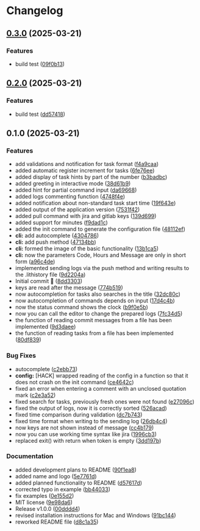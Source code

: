 # Changelog

## [0.3.0](https://github.com/LIT-Tools/lit/compare/v0.2.0...v0.3.0) (2025-03-21)


### Features

* build test ([09f0b13](https://github.com/LIT-Tools/lit/commit/09f0b134a090468f70d2a4267a54e27b74356bec))

## [0.2.0](https://github.com/LIT-Tools/lit/compare/v0.1.0...v0.2.0) (2025-03-21)


### Features

* build test ([dd57418](https://github.com/LIT-Tools/lit/commit/dd5741870d38890609e94a3fb0e7ad8d568754a9))

## 0.1.0 (2025-03-21)


### Features

* add validations and notification for task format ([f4a9caa](https://github.com/LIT-Tools/lit/commit/f4a9caaa00b845b0aff626e1ab0e16494cdd213f))
* added automatic register increment for tasks ([6fe76ee](https://github.com/LIT-Tools/lit/commit/6fe76eeb3b335382ad11712e2bc57d8d74717205))
* added display of task hints by part of the number ([b3badbc](https://github.com/LIT-Tools/lit/commit/b3badbcde23010ff28c1b0be6e8f17b0796f1db6))
* added greeting in interactive mode ([38d61b9](https://github.com/LIT-Tools/lit/commit/38d61b9a4606ede6b18f60db089a0c8ef6f563a7))
* added hint for partial command input ([da69668](https://github.com/LIT-Tools/lit/commit/da6966897f8904a5d0885fd617a9f6c7ecf5161e))
* added logs commenting function ([4748f4e](https://github.com/LIT-Tools/lit/commit/4748f4e0c95adfb32120c1332940ca100c83cc55))
* added notification about non-standard task start time ([19f643e](https://github.com/LIT-Tools/lit/commit/19f643eb9c54eba83c9452fa02f69575a5dd07db))
* added output of the application version ([7531f42](https://github.com/LIT-Tools/lit/commit/7531f42512feec89ab0f82bf960cc63b83856c3c))
* added pull command with jira and gitlab keys ([139d699](https://github.com/LIT-Tools/lit/commit/139d69984a47beeacbe76127880d7857b73826d2))
* added support for minutes ([f9dad1c](https://github.com/LIT-Tools/lit/commit/f9dad1c5b244902529ffb3b3792d591a65b4bd74))
* added the init command to generate the configuration file ([48112ef](https://github.com/LIT-Tools/lit/commit/48112ef3eeb259827d57c819a54abcc57ed0d588))
* **cli:** add autocomplete ([4304786](https://github.com/LIT-Tools/lit/commit/4304786ba02632037d4e16da5501cc6245a850cf))
* **cli:** add push method ([47134bb](https://github.com/LIT-Tools/lit/commit/47134bb0174653b86467c8ad7aafb0801ba33d7a))
* **cli:** formed the image of the basic functionality ([13b1ca5](https://github.com/LIT-Tools/lit/commit/13b1ca530af589b7040d7294bbcf55b47d8f4eb8))
* **cli:** now the parameters Code, Hours and Message are only in short form ([a96c4de](https://github.com/LIT-Tools/lit/commit/a96c4de1d4cfa3a3aed5418af639c02b87114fca))
* implemented sending logs via the push method and writing results to the .lithistory file ([9d2204a](https://github.com/LIT-Tools/lit/commit/9d2204af8d3799895f64c46d15b2f777b305eef2))
* Initial commit 🎉 ([8dd3303](https://github.com/LIT-Tools/lit/commit/8dd33038d38836fa64895f4aa1d462639bb8bf8e))
* keys are read after the message ([774b519](https://github.com/LIT-Tools/lit/commit/774b519f5aac7ed9245ce46c22fee18bdb806548))
* now autocompletion for tasks also searches in the title ([32dc80c](https://github.com/LIT-Tools/lit/commit/32dc80c92311e91e755cb4e9bc6f92cd61d165d2))
* now autocompletion of commands depends on input ([17d4c4b](https://github.com/LIT-Tools/lit/commit/17d4c4be405f1545b625ad98abd0345e8d87cb49))
* now the status command shows the clock ([b9f0e5b](https://github.com/LIT-Tools/lit/commit/b9f0e5bbbd60e9127826d25595e11d81032c657e))
* now you can call the editor to change the prepared logs ([7fc34d5](https://github.com/LIT-Tools/lit/commit/7fc34d5575fce26dce04d7478c7fead2dc045ab2))
* the function of reading commit messages from a file has been implemented ([9d3daee](https://github.com/LIT-Tools/lit/commit/9d3daeeb01dc57d05cc72c0cbac9af422791d449))
* the function of reading tasks from a file has been implemented ([80df839](https://github.com/LIT-Tools/lit/commit/80df839ea7a032aeb923920cbb50689c67db71d3))


### Bug Fixes

* autocomplete ([c2ebb73](https://github.com/LIT-Tools/lit/commit/c2ebb732981d83d234ca63b18b0c73fae958fefc))
* **config:** [HACK] wrapped reading of the config in a function so that it does not crash on the init command ([ce4642c](https://github.com/LIT-Tools/lit/commit/ce4642c170030ffbc0180d7c5e7512b735987056))
* fixed an error when entering a comment with an unclosed quotation mark ([c2e3a52](https://github.com/LIT-Tools/lit/commit/c2e3a52bf91f5edc976fb59c3791e7d66d8564ab))
* fixed search for tasks, previously fresh ones were not found ([e27096c](https://github.com/LIT-Tools/lit/commit/e27096c28e1baca531544bf998ce48b22b1a99b9))
* fixed the output of logs, now it is correctly sorted ([526acad](https://github.com/LIT-Tools/lit/commit/526acad06ecd6f99c9352b533446b4ceb37fa70e))
* fixed time comparison during validation ([dc7b743](https://github.com/LIT-Tools/lit/commit/dc7b743bc4b267ec638d80550a3d66ffdfc0d76e))
* fixed time format when writing to the sending log ([26db4c4](https://github.com/LIT-Tools/lit/commit/26db4c4a96c080c882b0a54572edc9988644eb78))
* now keys are not shown instead of message ([cc4b179](https://github.com/LIT-Tools/lit/commit/cc4b1793a1eb8248711ccd4528cee6659224e4d0))
* now you can use working time syntax like jira ([1996cb3](https://github.com/LIT-Tools/lit/commit/1996cb3877d071696481193b99020f4dcf69d659))
* replaced exit() with return when token is empty ([3dd197b](https://github.com/LIT-Tools/lit/commit/3dd197be94cf7677a5397881159e92bdfec9d63f))


### Documentation

* added development plans to README ([90f1ea8](https://github.com/LIT-Tools/lit/commit/90f1ea852b04750bba1b955ea613acfa5ec7c202))
* added name and logo ([5e7761d](https://github.com/LIT-Tools/lit/commit/5e7761de850f757bfe3f4c868591c0b53890f7d7))
* added planned functionality to README ([d57617d](https://github.com/LIT-Tools/lit/commit/d57617d79ac5a80b182338008afbb23f3b9ef0cc))
* corrected typo in example ([bb44033](https://github.com/LIT-Tools/lit/commit/bb4403318cccb38d47537581369096413acad8e6))
* fix examples ([0e155d2](https://github.com/LIT-Tools/lit/commit/0e155d21d042672e9a8859f872e6a41aaea33804))
* MIT license ([9e98da6](https://github.com/LIT-Tools/lit/commit/9e98da67766499e89b39d940747dde0b1373b345))
* Release v1.0.0 ([00dddd4](https://github.com/LIT-Tools/lit/commit/00dddd4a3157027c19f1b9f46dd5f8adb2ac52eb))
* revised installation instructions for Mac and Windows ([91bc144](https://github.com/LIT-Tools/lit/commit/91bc1446656ea9522aac3a01c48fc4cbfa4f429e))
* reworked README file ([d8c1a35](https://github.com/LIT-Tools/lit/commit/d8c1a35bada7c0a037ad9c5db5faa014ba7ae423))
